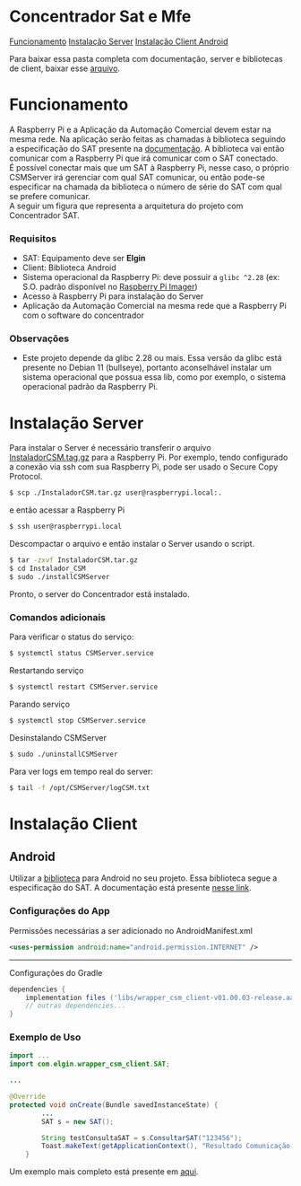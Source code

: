 # Concentrador Sat e Mfe

[Funcionamento](#funcionamento)
[Instalação Server](#instalacao-server)
[Instalação Client Android](#android)

Para baixar essa pasta completa com documentação, server e bibliotecas de client, baixar esse [arquivo](./Concentrador_SAT.zip).

# Funcionamento

A Raspberry Pi e a Aplicação da Automação Comercial devem estar na mesma rede. Na aplicação serão feitas as chamadas à biblioteca seguindo a especificação do SAT presente na [documentação](https://elgindevelopercommunity.github.io/group__g2.html). 
A biblioteca vai então comunicar com a Raspberry Pi que irá comunicar com o SAT conectado.
<br>
É possível conectar mais que um SAT à Raspberry Pi, nesse caso, o próprio CSMServer irá gerenciar com qual SAT comunicar, ou então pode-se especificar na chamada da biblioteca o número de série do SAT com qual se prefere comunicar. 
<br>
A seguir um figura que representa a arquitetura do projeto com Concentrador SAT.


### Requisitos
* SAT: Equipamento deve ser **Elgin**
* Client: Biblioteca Android
* Sistema operacional da Raspberry Pi: deve possuir a `glibc ^2.28` (ex: S.O. padrão disponível no [Raspberry Pi Imager](https://www.raspberrypi.com/software/))
* Acesso à Raspberry Pi para instalação do Server
* Aplicação da Automação Comercial na mesma rede que a Raspberry Pi com o software do concentrador

### Observações
* Este projeto depende da glibc 2.28 ou mais. Essa versão da glibc está presente no Debian 11 (bullseye), portanto aconselhável instalar um sistema operacional que possua essa lib, como por exemplo, o sistema operacional padrão da Raspberry Pi.

# Instalação Server
Para instalar o Server é necessário transferir o arquivo [InstaladorCSM.tag.gz](./Server/) para a Raspberry Pi.
Por exemplo, tendo configurado a conexão via ssh com sua Raspberry Pi, pode ser usado o Secure Copy Protocol. 

```bash
$ scp ./InstaladorCSM.tar.gz user@raspberrypi.local:.
```

e então acessar a Raspberry Pi 

```bash
$ ssh user@raspberrypi.local
```

Descompactar o arquivo e então instalar o Server usando o script.

```bash
$ tar -zxvf InstaladorCSM.tar.gz
$ cd Instalador_CSM
$ sudo ./installCSMServer
```

Pronto, o server do Concentrador está instalado. 

### Comandos adicionais

Para verificar o status do serviço:
```bash
$ systemctl status CSMServer.service
```

Restartando serviço
```bash
$ systemctl restart CSMServer.service
```
	
Parando serviço 
```bash
$ systemctl stop CSMServer.service
```
	
Desinstalando CSMServer
```bash
$ sudo ./uninstallCSMServer
```

Para ver logs em tempo real do server:
```bash
$ tail -f /opt/CSMServer/logCSM.txt
```

# Instalação Client

## Android

Utilizar a [biblioteca](./Client/Android/wrapper_csm_client-v01.00.03-release.aar) para Android no seu projeto. Essa biblioteca segue a especificação do SAT. A documentação está presente [nesse link](https://elgindevelopercommunity.github.io/group__g2.html).

### Configurações do App
Permissões necessárias a ser adicionado no AndroidManifest.xml

```xml
<uses-permission android:name="android.permission.INTERNET" />
```

<hr>

Configurações do Gradle
```gradle
dependencies {
    implementation files ('libs/wrapper_csm_client-v01.00.03-release.aar')
    // outras dependencies...
}
```

### Exemplo de Uso

```java
import ...
import com.elgin.wrapper_csm_client.SAT;

...

@Override
protected void onCreate(Bundle savedInstanceState) {
        ...
        SAT s = new SAT();

        String testConsultaSAT = s.ConsultarSAT("123456");
        Toast.makeText(getApplicationContext(), "Resultado Comunicação com SAT: " + test, Toast.LENGTH_LONG).show();
    }
```

Um exemplo mais completo está presente em [aqui](./Exemplos/Exemplo_Android/app/src/main/java/com/elgin/csmtest/MainActivity.java).
